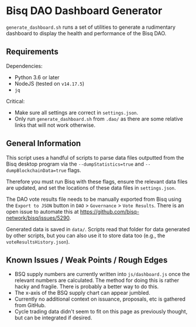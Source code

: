 # Bisq DAO Dashboard Generator

`generate_dashboard.sh` runs a set of utilities to generate a rudimentary dashboard to display the health and performance of the Bisq DAO.

## Requirements

Dependencies:
- Python 3.6 or later
- NodeJS (tested on `v14.17.5`)
- `jq`

Critical:
- Make sure all settings are correct in `settings.json`.
- Only run `generate_dashboard.sh` from `.dao/` as there are some relative links that will not work otherwise.

## General Information

This script uses a handful of scripts to parse data files outputted from the Bisq desktop program via the `--dumpStatistics=true` and `--dumpBlockchainData=true` flags.

Therefore you must run Bisq with these flags, ensure the relevant data files are updated, and set the locations of these data files in `settings.json`.

The DAO vote results file needs to be manually exported from Bisq using the `Export to JSON` button in `DAO` > `Governance` > `Vote Results`. There is an open issue to automate this at https://github.com/bisq-network/bisq/issues/5290.

Generated data is saved in `data/`. Scripts read that folder for data generated by other scripts, but you can also use it to store data too (e.g., the `voteResultsHistory.json`).

## Known Issues / Weak Points / Rough Edges

- BSQ supply numbers are currently written into `js/dashboard.js` once the relevant numbers are calculated. The method for doing this is rather hacky and fragile. There is probably a better way to do this.
- The x-axis of the BSQ supply chart can appear jumbled.
- Currently no additional context on issuance, proposals, etc is gathered from GitHub.
- Cycle trading data didn't seem to fit on this page as previously thought, but can be integrated if desired.
